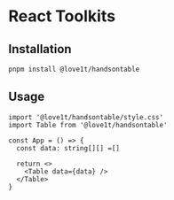 # React Toolkits

## Installation

```bash
pnpm install @love1t/handsontable
```

## Usage

```tsx
import '@love1t/handsontable/style.css'
import Table from '@love1t/handsontable'

const App = () => {
  const data: string[][] =[]

  return <>
    <Table data={data} />
  </Table>
}
```
